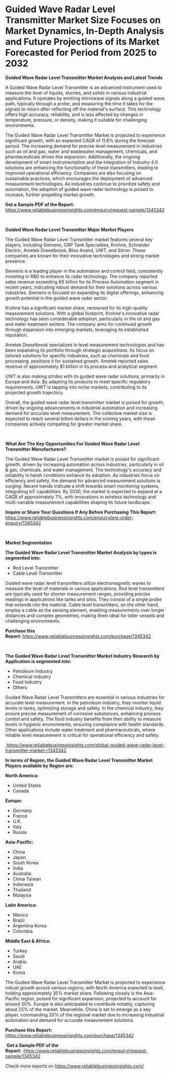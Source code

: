 <p><h1>Guided Wave Radar Level Transmitter Market Size Focuses on Market Dynamics, In-Depth Analysis and Future Projections of its Market Forecasted for Period from 2025 to 2032</h1></p><p><strong>Guided Wave Radar Level Transmitter Market Analysis and Latest Trends</strong></p>
<p><p>A Guided Wave Radar Level Transmitter is an advanced instrument used to measure the level of liquids, slurries, and solids in various industrial applications. It operates by emitting microwave signals along a guided wave path, typically through a probe, and measuring the time it takes for the signals to return after reflecting off the material's surface. This technology offers high accuracy, reliability, and is less affected by changes in temperature, pressure, or density, making it suitable for challenging environments.</p><p>The Guided Wave Radar Level Transmitter Market is projected to experience significant growth, with an expected CAGR of 11.6% during the forecast period. The increasing demand for precise level measurement in industries such as oil and gas, water and wastewater management, chemicals, and pharmaceuticals drives this expansion. Additionally, the ongoing development of smart instrumentation and the integration of Industry 4.0 solutions are enhancing the functionality of these transmitters, leading to improved operational efficiency. Companies are also focusing on sustainable practices, which encourages the deployment of advanced measurement technologies. As industries continue to prioritize safety and automation, the adoption of guided wave radar technology is poised to increase, further propelling market growth.</p></p>
<p><strong>Get a Sample PDF of the Report:&nbsp;</strong> <a href="https://www.reliablebusinessinsights.com/enquiry/request-sample/1345342?utm_campaign=2534&utm_medium=2&utm_source=Github&utm_content=ia&utm_term=06042025&utm_id=guided-wave-radar-level-transmitter">https://www.reliablebusinessinsights.com/enquiry/request-sample/1345342</a></p>
<p>&nbsp;</p>
<p><strong>Guided Wave Radar Level Transmitter Major Market Players</strong></p>
<p><p>The Guided Wave Radar Level Transmitter market features several key players, including Siemens, CRP Tank Specialties, Krohne, Schneider Electric, Ametek Drexelbrook, Bliss Anand, UWT, and Sitron. These companies are known for their innovative technologies and strong market presence.</p><p>Siemens is a leading player in the automation and control field, consistently investing in R&D to enhance its radar technology. The company reported sales revenue exceeding €6 billion for its Process Automation segment in recent years, indicating robust demand for their solutions across various industries. Siemens is focused on expanding its digital offerings, enhancing growth potential in the guided wave radar sector.</p><p>Krohne has a significant market share, renowned for its high-quality measurement solutions. With a global footprint, Krohne's innovative radar technology has seen considerable adoption, particularly in the oil and gas and water treatment sectors. The company aims for continued growth through expansion into emerging markets, leveraging its established reputation.</p><p>Ametek Drexelbrook specializes in level measurement technologies and has been expanding its portfolio through strategic acquisitions. Its focus on tailored solutions for specific industries, such as chemicals and food processing, positions it for sustained growth. Ametek reported sales revenue of approximately $1 billion in its process and analytical segment.</p><p>UWT is also making strides with its guided wave radar solutions, primarily in Europe and Asia. By adapting its products to meet specific regulatory requirements, UWT is tapping into niche markets, contributing to its projected growth trajectory.</p><p>Overall, the guided wave radar level transmitter market is poised for growth, driven by ongoing advancements in industrial automation and increasing demand for accurate level measurement. The collective market size is expected to reach several billion dollars in the coming years, with these companies actively competing for greater market share.</p></p>
<p>&nbsp;</p>
<p><strong>What Are The Key Opportunities For Guided Wave Radar Level Transmitter Manufacturers?</strong></p>
<p><p>The Guided Wave Radar Level Transmitter market is poised for significant growth, driven by increasing automation across industries, particularly in oil & gas, chemicals, and water management. The technology's accuracy and reliability in harsh conditions enhance its adoption. As industries focus on efficiency and safety, the demand for advanced measurement solutions is surging. Recent trends indicate a shift towards smart monitoring systems, integrating IoT capabilities. By 2030, the market is expected to expand at a CAGR of approximately 7%, with innovations in wireless technology and multi-variable measurement capabilities shaping its future landscape.</p></p>
<p><strong>Inquire or Share Your Questions If Any Before Purchasing This Report:</strong> <a href="https://www.reliablebusinessinsights.com/enquiry/pre-order-enquiry/1345342?utm_campaign=2534&utm_medium=2&utm_source=Github&utm_content=ia&utm_term=06042025&utm_id=guided-wave-radar-level-transmitter">https://www.reliablebusinessinsights.com/enquiry/pre-order-enquiry/1345342</a></p>
<p>&nbsp;</p>
<p><strong>Market Segmentation</strong></p>
<p><strong>The Guided Wave Radar Level Transmitter Market Analysis by types is segmented into:</strong></p>
<p><ul><li>Rod Level Transmitter</li><li>Cable Level Transmitter</li></ul></p>
<p><p>Guided wave radar level transmitters utilize electromagnetic waves to measure the level of materials in various applications. Rod level transmitters are typically used for shorter measurement ranges, providing precise readings in applications like tanks and silos. They consist of a single probe that extends into the material. Cable level transmitters, on the other hand, employ a cable as the sensing element, enabling measurements over longer distances and complex geometries, making them ideal for taller vessels and challenging environments.</p></p>
<p><strong>Purchase this Report:&nbsp;</strong><a href="https://www.reliablebusinessinsights.com/purchase/1345342?utm_campaign=2534&utm_medium=2&utm_source=Github&utm_content=ia&utm_term=06042025&utm_id=guided-wave-radar-level-transmitter">https://www.reliablebusinessinsights.com/purchase/1345342</a></p>
<p>&nbsp;</p>
<p><strong>The Guided Wave Radar Level Transmitter Market Industry Research by Application is segmented into:</strong></p>
<p><ul><li>Petroleum Industry</li><li>Chemical Industry</li><li>Food Industry</li><li>Others</li></ul></p>
<p><p>Guided Wave Radar Level Transmitters are essential in various industries for accurate level measurement. In the petroleum industry, they monitor liquid levels in tanks, optimizing storage and safety. In the chemical industry, they ensure precise measurement of corrosive substances, enhancing process control and safety. The food industry benefits from their ability to measure levels in hygienic environments, ensuring compliance with health standards. Other applications include water treatment and pharmaceuticals, where reliable level measurement is critical for operational efficiency and safety.</p></p>
<p><a href="https://www.reliablebusinessinsights.com/global-guided-wave-radar-level-transmitter-market-r1345342?utm_campaign=2534&utm_medium=2&utm_source=Github&utm_content=ia&utm_term=06042025&utm_id=guided-wave-radar-level-transmitter">&nbsp;https://www.reliablebusinessinsights.com/global-guided-wave-radar-level-transmitter-market-r1345342</a></p>
<p><strong>In terms of Region, the Guided Wave Radar Level Transmitter Market Players available by Region are:</strong></p>
<p>
    <p> <strong> North America: </strong>
        <ul>
            <li>United States</li>
            <li>Canada</li>
        </ul>
        </p> 
    <p> <strong> Europe: </strong>
        <ul>
            <li>Germany</li>
            <li>France</li>
            <li>U.K.</li>
            <li>Italy</li>
            <li>Russia</li>
        </ul>
        </p> 
    <p> <strong> Asia-Pacific: </strong>
        <ul>
            <li>China</li>
            <li>Japan</li>
            <li>South Korea</li>
            <li>India</li>
            <li>Australia</li>
            <li>China Taiwan</li>
            <li>Indonesia</li>
            <li>Thailand</li>
            <li>Malaysia</li>
        </ul>
        </p> 
    <p> <strong> Latin America: </strong>
        <ul>
            <li>Mexico</li>
            <li>Brazil</li>
            <li>Argentina Korea</li>
            <li>Colombia</li>
        </ul>
        </p> 
    <p> <strong> Middle East & Africa: </strong>
        <ul>
            <li>Turkey</li>
            <li>Saudi</li>
            <li>Arabia</li>
            <li>UAE</li>
            <li>Korea</li>
        </ul>
    </p>
    </p>
<p><p>The Guided Wave Radar Level Transmitter Market is projected to experience robust growth across various regions, with North America expected to lead, holding approximately 35% market share. Following closely is the Asia-Pacific region, poised for significant expansion, projected to account for around 30%. Europe is also anticipated to contribute notably, capturing about 25% of the market. Meanwhile, China is set to emerge as a key player, commanding 20% of the regional market due to increasing industrial automation and demand for accurate measurement solutions.</p></p>
<p><strong>Purchase this Report: </strong><a href="https://www.reliablebusinessinsights.com/purchase/1345342?utm_campaign=2534&utm_medium=2&utm_source=Github&utm_content=ia&utm_term=06042025&utm_id=guided-wave-radar-level-transmitter">https://www.reliablebusinessinsights.com/purchase/1345342</a></p>
<p>&nbsp;<strong>Get a Sample PDF of the Report:&nbsp;&nbsp;</strong><a href="https://www.reliablebusinessinsights.com/enquiry/request-sample/1345342?utm_campaign=2534&utm_medium=2&utm_source=Github&utm_content=ia&utm_term=06042025&utm_id=guided-wave-radar-level-transmitter">https://www.reliablebusinessinsights.com/enquiry/request-sample/1345342</a></p>
<p><strong></strong></p>
<p>Check more reports on <a href="https://www.reliablebusinessinsights.com/?utm_campaign=2534&utm_medium=2&utm_source=Github&utm_content=ia&utm_term=06042025&utm_id=guided-wave-radar-level-transmitter">https://www.reliablebusinessinsights.com/</a></p>